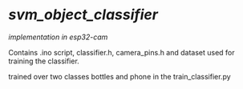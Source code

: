 # *svm_object_classifier*

*implementation in esp32-cam*

Contains .ino script, classifier.h, camera_pins.h and dataset used for training the classifier. 

trained over two classes bottles and phone in the train_classifier.py

